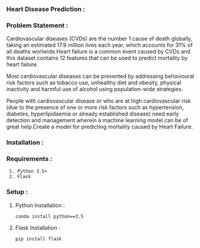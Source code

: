 ### Heart Disease Prediction :


### Problem Statement :

 Cardiovascular diseases (CVDs) are the number 1 cause of death globally, taking an estimated 17.9 million lives each year, which accounts for 31% of all deaths worlwide.Heart failure is a common event caused by CVDs and this dataset contains 12 features that can be used to predict mortality by heart failure.

 Most cardiovascular diseases can be prevented by addressing behavioural risk factors such as tobacco use, unhealthy diet and obesity, physical inactivity and harmful use of alcohol using population-wide strategies.

 People with cardiovascular disease or who are at high cardiovascular risk (due to the presence of one or more risk factors such as hypertension, diabetes, hyperlipidaemia or already established disease) need early detection and management wherein a machine learning model can be of great help.Create a model for predicting mortality caused by Heart Failure.
 
 
 ### Installation :
 
 ### Requirements :
 
     1. Python 3.5+
     2. Flask
     
### Setup :

  1. Python Installation :
  
     ``` 
     conda install python==3.5 
     
     ```
     
  2. Flask Installation :
  
     ```
     pip install flask
      
     ```
 
 
